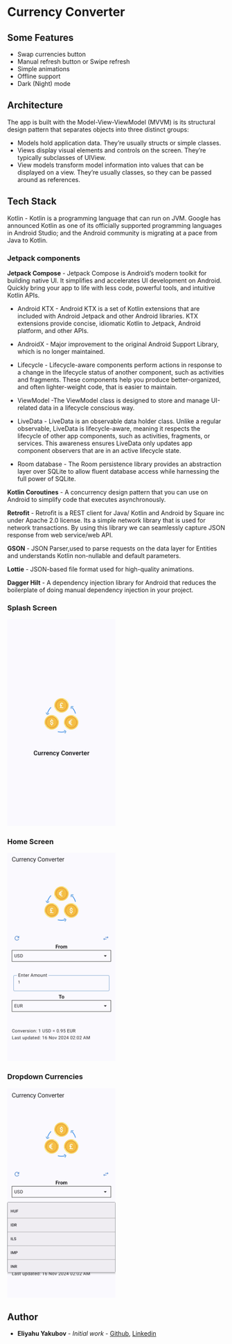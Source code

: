 # Currency Converter

## Some Features
- Swap currencies button
- Manual refresh button or Swipe refresh
- Simple animations
- Offline support
- Dark (Night) mode

## Architecture

The app is built with the Model-View-ViewModel (MVVM) is its structural design pattern that separates objects into three distinct groups:
- Models hold application data. They’re usually structs or simple classes.
- Views display visual elements and controls on the screen. They’re typically subclasses of UIView.
- View models transform model information into values that can be displayed on a view. They’re usually classes, so they can be passed around as references.

## Tech Stack

Kotlin - Kotlin is a programming language that can run on JVM. Google has announced Kotlin as one of its officially supported programming languages in Android Studio; and the Android community is migrating at a pace from Java to Kotlin.

### Jetpack components

**Jetpack Compose** - Jetpack Compose is Android’s modern toolkit for building native UI. It simplifies and accelerates UI development on Android. Quickly bring your app to life with less code, powerful tools, and intuitive Kotlin APIs.

- Android KTX - Android KTX is a set of Kotlin extensions that are included with Android Jetpack and other Android libraries. KTX extensions provide concise, idiomatic Kotlin to Jetpack, Android platform, and other APIs.

- AndroidX - Major improvement to the original Android Support Library, which is no longer maintained.

- Lifecycle - Lifecycle-aware components perform actions in response to a change in the lifecycle status of another component, such as activities and fragments. These components help you produce better-organized, and often lighter-weight code, that is easier to maintain.

- ViewModel -The ViewModel class is designed to store and manage UI-related data in a lifecycle conscious way.

- LiveData - LiveData is an observable data holder class. Unlike a regular observable, LiveData is lifecycle-aware, meaning it respects the lifecycle of other app components, such as activities, fragments, or services. This awareness ensures LiveData only updates app component observers that are in an active lifecycle state.

- Room database - The Room persistence library provides an abstraction layer over SQLite to allow fluent database access while harnessing the full power of SQLite. 

**Kotlin Coroutines** - A concurrency design pattern that you can use on Android to simplify code that executes asynchronously.

**Retrofit** - Retrofit is a REST client for Java/ Kotlin and Android by Square inc under Apache 2.0 license. Its a simple network library that is used for network transactions. By using this library we can seamlessly capture JSON response from web service/web API.

**GSON** - JSON Parser,used to parse requests on the data layer for Entities and understands Kotlin non-nullable and default parameters.

**Lottie** - JSON-based file format used for high-quality animations.

**Dagger Hilt** - A dependency injection library for Android that reduces the boilerplate of doing manual dependency injection in your project.

### Splash Screen

<img src="https://github.com/EliYakubov7/Currency-Converter/blob/main/screenshots/splash_screen.jpg" width="250">

### Home Screen

<img src="https://github.com/EliYakubov7/Currency-Converter/blob/main/screenshots/home_screen.jpg" width="250">

### Dropdown Currencies

<img src="https://github.com/EliYakubov7/Currency-Converter/blob/main/screenshots/dropdown_currencies.jpg" width="250">

## Author

* **Eliyahu Yakubov** - *Initial work* - [Github](https://github.com/EliYakubov7), [Linkedin](https://www.linkedin.com/in/eli-yakubov-961908173)
